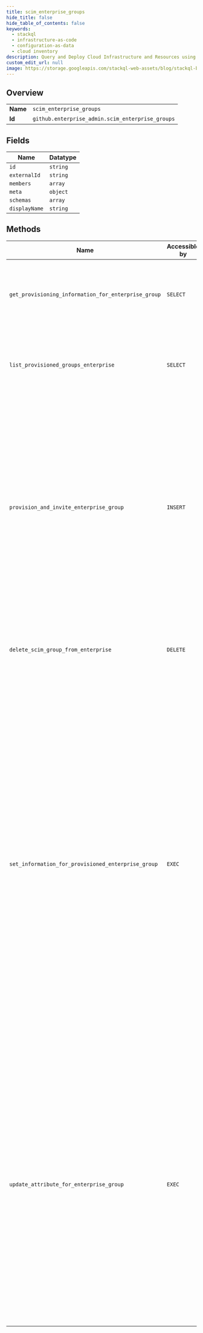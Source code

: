 ```yaml
---
title: scim_enterprise_groups
hide_title: false
hide_table_of_contents: false
keywords:
  - stackql
  - infrastructure-as-code
  - configuration-as-data
  - cloud inventory
description: Query and Deploy Cloud Infrastructure and Resources using SQL
custom_edit_url: null
image: https://storage.googleapis.com/stackql-web-assets/blog/stackql-blog-post-featured-image.png
---
```

  
    

## Overview
<table><tbody>
<tr><td><b>Name</b></td><td><code>scim_enterprise_groups</code></td></tr>
<tr><td><b>Id</b></td><td><code>github.enterprise_admin.scim_enterprise_groups</code></td></tr>
</tbody></table>

## Fields
| Name | Datatype |
| ---- | -------- |
| `id` | `string` |
| `externalId` | `string` |
| `members` | `array` |
| `meta` | `object` |
| `schemas` | `array` |
| `displayName` | `string` |
## Methods
| Name | Accessible by | Required Params | Description |
| ---- | ------------- | --------------- | ----------- |
| `get_provisioning_information_for_enterprise_group` | `SELECT` | `enterprise, scim_group_id` | **Note:** The SCIM API endpoints for enterprise accounts are currently in beta and are subject to change. |
| `list_provisioned_groups_enterprise` | `SELECT` | `enterprise` | **Note:** The SCIM API endpoints for enterprise accounts are currently in beta and are subject to change. |
| `provision_and_invite_enterprise_group` | `INSERT` | `enterprise, data__displayName, data__schemas` | **Note:** The SCIM API endpoints for enterprise accounts are currently in beta and are subject to change.<br /><br />Provision an enterprise group, and invite users to the group. This sends invitation emails to the email address of the invited users to join the GitHub organization that the SCIM group corresponds to. |
| `delete_scim_group_from_enterprise` | `DELETE` | `enterprise, scim_group_id` | **Note:** The SCIM API endpoints for enterprise accounts are currently in beta and are subject to change. |
| `set_information_for_provisioned_enterprise_group` | `EXEC` | `enterprise, scim_group_id, data__displayName, data__schemas` | **Note:** The SCIM API endpoints for enterprise accounts are currently in beta and are subject to change.<br /><br />Replaces an existing provisioned group’s information. You must provide all the information required for the group as if you were provisioning it for the first time. Any existing group information that you don't provide will be removed, including group membership. If you want to only update a specific attribute, use the [Update an attribute for a SCIM enterprise group](#update-an-attribute-for-a-scim-enterprise-group) endpoint instead. |
| `update_attribute_for_enterprise_group` | `EXEC` | `enterprise, scim_group_id, data__Operations, data__schemas` | **Note:** The SCIM API endpoints for enterprise accounts are currently in beta and are subject to change.<br /><br />Allows you to change a provisioned group’s individual attributes. To change a group’s values, you must provide a specific Operations JSON format that contains at least one of the add, remove, or replace operations. For examples and more information on the SCIM operations format, see the [SCIM specification](https://tools.ietf.org/html/rfc7644#section-3.5.2). |

